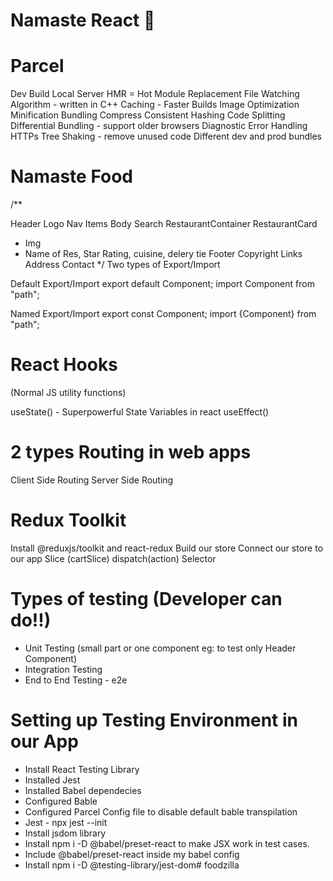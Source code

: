 # Namaste React 🚀
# Parcel
Dev Build
Local Server
HMR = Hot Module Replacement
File Watching Algorithm - written in C++
Caching - Faster Builds
Image Optimization
Minification
Bundling
Compress
Consistent Hashing
Code Splitting
Differential Bundling - support older browsers
Diagnostic
Error Handling
HTTPs
Tree Shaking - remove unused code
Different dev and prod bundles


# Namaste Food
/**

Header
Logo
Nav Items
Body
Search
RestaurantContainer
RestaurantCard
 - Img
 - Name of Res, Star Rating, cuisine, delery tie
Footer
Copyright
Links
Address
Contact */
Two types of Export/Import

Default Export/Import
export default Component; import Component from "path";

Named Export/Import
export const Component; import {Component} from "path";

# React Hooks
(Normal JS utility functions)

useState() - Superpowerful State Variables in react
useEffect()


# 2 types Routing in web apps
Client Side Routing
Server Side Routing


# Redux Toolkit
Install @reduxjs/toolkit and react-redux
Build our store
Connect our store to our app
Slice (cartSlice)
dispatch(action)
Selector

 
 
# Types of testing (Developer can do!!)
 - Unit Testing (small part or one component eg: to test only Header Component)
 - Integration Testing 
 - End to End Testing - e2e

# Setting up Testing Environment in our App
 - Install React Testing Library
 - Installed Jest
 - Installed Babel dependecies
 - Configured Bable
 - Configured Parcel Config file to disable default bable transpilation
 - Jest - npx jest --init
 - Install jsdom library
 - Install npm i -D @babel/preset-react to make JSX work in test cases.
 - Include @babel/preset-react inside my babel config
 - Install npm i -D @testing-library/jest-dom# foodzilla
